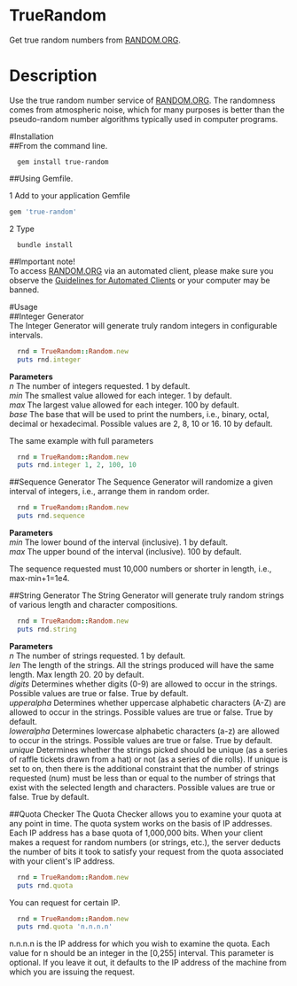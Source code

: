 # TrueRandom  
Get true random numbers from [RANDOM.ORG](http://random.org).

# Description  
Use the true random number service of [RANDOM.ORG](http://random.org). The randomness comes from atmospheric noise, which for many purposes is better than the pseudo-random number algorithms typically used in computer programs.


#Installation  
##From the command line.

```shell
  gem install true-random
```

##Using Gemfile.

1 Add to your application Gemfile

```ruby
gem 'true-random'
```

2 Type

```shell
  bundle install
```

##Important note!  
To access [RANDOM.ORG](http://random.org) via an automated client, please make sure you observe the [Guidelines for Automated Clients](http://www.random.org/clients/) or your computer may be banned.

#Usage  
##Integer Generator  
The Integer Generator will generate truly random integers in configurable intervals.

```ruby
  rnd = TrueRandom::Random.new
  puts rnd.integer
```

**Parameters**  
_n_     The number of integers requested. 1 by default.  
_min_   The smallest value allowed for each integer. 1 by default.  
_max_   The largest value allowed for each integer. 100 by default.  
_base_  The base that will be used to print the numbers, i.e., binary, octal, decimal or hexadecimal. Possible values are 2, 8, 10 or 16. 10 by default.  

The same example with full parameters

```ruby
  rnd = TrueRandom::Random.new
  puts rnd.integer 1, 2, 100, 10
```

##Sequence Generator
The Sequence Generator will randomize a given interval of integers, i.e., arrange them in random order.

```ruby
  rnd = TrueRandom::Random.new
  puts rnd.sequence
```

**Parameters**  
_min_   The lower bound of the interval (inclusive). 1 by default.  
_max_   The upper bound of the interval (inclusive). 100 by default.  

The sequence requested must 10,000 numbers or shorter in length, i.e., max-min+1=1e4.

##String Generator
The String Generator will generate truly random strings of various length and character compositions.

```ruby
  rnd = TrueRandom::Random.new
  puts rnd.string
```

**Parameters**  
_n_           The number of strings requested. 1 by default.  
_len_         The length of the strings. All the strings produced will have the same length. Max length 20. 20 by default.  
_digits_      Determines whether digits (0-9) are allowed to occur in the strings. Possible values are true or false. True by default.  
_upperalpha_  Determines whether uppercase alphabetic characters (A-Z) are allowed to occur in the strings. Possible values are true or false. True by default.  
_loweralpha_  Determines lowercase alphabetic characters (a-z) are allowed to occur in the strings. Possible values are true or false. True by default.  
_unique_      Determines whether the strings picked should be unique (as a series of raffle tickets drawn from a hat) or not (as a series of die rolls). If unique is set to on, then there is the additional constraint that the number of strings requested (num) must be less than or equal to the number of strings that exist with the selected length and characters. Possible values are true or false. True by default.  

##Quota Checker
The Quota Checker allows you to examine your quota at any point in time. The quota system works on the basis of IP addresses. Each IP address has a base quota of 1,000,000 bits. When your client makes a request for random numbers (or strings, etc.), the server deducts the number of bits it took to satisfy your request from the quota associated with your client's IP address.

```ruby
  rnd = TrueRandom::Random.new
  puts rnd.quota
```

You can request for certain IP.

```ruby
  rnd = TrueRandom::Random.new
  puts rnd.quota 'n.n.n.n'
```

n.n.n.n is the IP address for which you wish to examine the quota. Each value for n should be an integer in the [0,255] interval. This parameter is optional. If you leave it out, it defaults to the IP address of the machine from which you are issuing the request.

